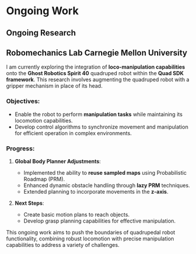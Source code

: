 # Ongoing Work

## Ongoing Research
## Robomechanics Lab Carnegie Mellon University

I am currently exploring the integration of **loco-manipulation capabilities** onto the **Ghost Robotics Spirit 40** quadruped robot within the **Quad SDK framework**. This research involves augmenting the quadruped robot with a gripper mechanism in place of its head. 

### Objectives:
- Enable the robot to perform **manipulation tasks** while maintaining its locomotion capabilities.
- Develop control algorithms to synchronize movement and manipulation for efficient operation in complex environments.

### Progress:
1. **Global Body Planner Adjustments**:
   - Implemented the ability to **reuse sampled maps** using Probabilistic Roadmap (PRM).
   - Enhanced dynamic obstacle handling through **lazy PRM** techniques.
   - Extended planning to incorporate movements in the **z-axis**.

2. **Next Steps**:
   - Create basic motion plans to reach objects.
   - Develop grasp planning capabilities for effective manipulation.

This ongoing work aims to push the boundaries of quadrupedal robot functionality, combining robust locomotion with precise manipulation capabilities to address a variety of challenges.

